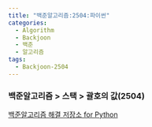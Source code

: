 ```yaml
---
title: "백준알고리즘:2504:파이썬"
categories:
  - Algorithm
  - Backjoon 
  - 백준
  - 알고리즘
tags:
  - Backjoon-2504
---
```

### 백준알고리즘 > 스택 >  괄호의 값(2504)
[백준알고리즘 해결 저장소 for Python](https://github.com/hidekuma/backjoon-online-judge)
<script src="https://gist.github.com/hidekuma/47dc45b3aeb013ed5e1748dbdb4807bb.js"></script>
